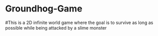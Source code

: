 # Groundhog-Game

#This is a 2D infinite world game where the goal is to survive as long as possible while being attacked by a slime monster
